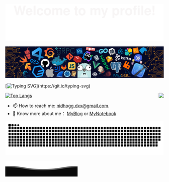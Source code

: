 ![](assets/Bottom_up.svg)

<!--   my-header-img -->
![](./src/header_.png)
<!-- <a href="https://www.python.org/"><img src="https://upload.wikimedia.org/wikipedia/commons/c/c3/Python-logo-notext.svg" align="right" height="48" width="48" ></a> -->


<!--   my-ticker --> 
[![Typing SVG](https://readme-typing-svg.herokuapp.com?font=Lugrasimo&pause=1000&vCenter=true&width=634&lines=Hi+there+%F0%9F%91%8B%2C+I+am+AustinDeng.;Welcome+to+my+GitHub+homepage.;I+graduated+from+USTC.+;Now+I+am+working+in+Shenzhen.;I+believe+that+world+is+powered+by+solitude.;Ask+me+about+anything+%F0%9F%98%84.)](https://git.io/typing-svg)

<img align="right" src="https://github-readme-stats-974050603-qqcom.vercel.app/api?username=AustinDeng&show_icons=true&count_private=true&hide_border=true&cache_seconds=1900&theme=radical&include_all_commits=true&bg_color=30,e96443,904e95&title_color=fff&text_color=fff"/>

[![Top Langs](https://github-readme-stats-974050603-qqcom.vercel.app/api/top-langs/?username=AustinDeng&layout=compact)](https://github.com/AustinDeng/github-readme-stats)

<!-- ![AustinDeng's GitHub stats](https://github-readme-stats-974050603-qqcom.vercel.app/api?username=AustinDeng&show_icons=true&theme=radical) -->


- :mailbox: How to reach me: nidhogg.dxx@gmail.com.
- :rocket: Know more about me： [MyBlog](https://austindeng.github.io/) or [MyNotebook](https://austindeng.github.io/Notebook/)  


<picture>
  <source media="(prefers-color-scheme: dark)" srcset="https://raw.githubusercontent.com/AustinDeng/AustinDeng/output/github-contribution-grid-snake-dark.svg">
  <source media="(prefers-color-scheme: light)" srcset="https://raw.githubusercontent.com/AustinDeng/AustinDeng/output/github-contribution-grid-snake.svg">
  <img alt="github contribution grid snake animcdation" src="https://raw.githubusercontent.com/AustinDeng/AustinDeng/output/github-contribution-grid-snake.svg">
</picture>


![](assets/Bottom_down.svg)
